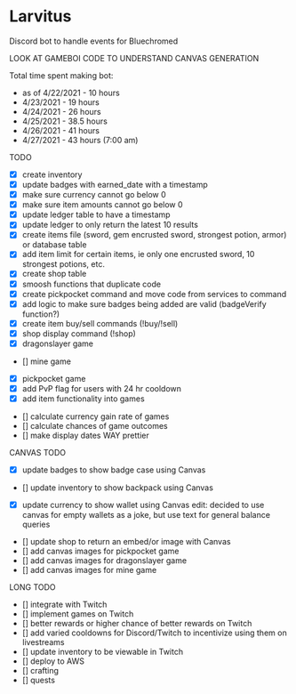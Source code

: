 # Larvitus
Discord bot to handle events for Bluechromed

LOOK AT GAMEBOI CODE TO UNDERSTAND CANVAS GENERATION

Total time spent making bot:
- as of 4/22/2021 - 10 hours
- 4/23/2021 - 19 hours
- 4/24/2021 - 26 hours
- 4/25/2021 - 38.5 hours
- 4/26/2021 - 41 hours
- 4/27/2021 - 43 hours (7:00 am)

TODO
- [x] create inventory 
- [x] update badges with earned_date with a timestamp
- [x] make sure currency cannot go below 0
- [x] make sure item amounts cannot go below 0
- [x] update ledger table to have a timestamp
- [x] update ledger to only return the latest 10 results
- [x] create items file (sword, gem encrusted sword, strongest potion, armor) or database table
- [x] add item limit for certain items, ie only one encrusted sword, 10 strongest potions, etc.
- [x] create shop table
- [x] smoosh functions that duplicate code
- [x] create pickpocket command and move code from services to command
- [x] add logic to make sure badges being added are valid (badgeVerify function?)
- [x] create item buy/sell commands (!buy/!sell)
- [x] shop display command (!shop)
- [x] dragonslayer game
- [] mine game
- [x] pickpocket game
- [x] add PvP flag for users with 24 hr cooldown
- [x] add item functionality into games
- [] calculate currency gain rate of games
- [] calculate chances of game outcomes
- [] make display dates WAY prettier

CANVAS TODO
- [x] update badges to show badge case using Canvas
- [] update inventory to show backpack using Canvas
- [x] update currency to show wallet using Canvas edit: decided to use canvas for empty wallets as a joke, but use text for general balance queries
- [] update shop to return an embed/or image with Canvas
- [] add canvas images for pickpocket game
- [] add canvas images for dragonslayer game
- [] add canvas images for mine game

LONG TODO
- [] integrate with Twitch
- [] implement games on Twitch
- [] better rewards or higher chance of better rewards on Twitch
- [] add varied cooldowns for Discord/Twitch to incentivize using them on livestreams
- [] update inventory to be viewable in Twitch
- [] deploy to AWS
- [] crafting
- [] quests
